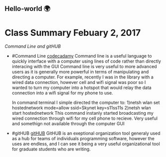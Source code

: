 ## Hello-world :earth_africa:


# Class Summary Febuary 2, 2017
*Command Line and gitHUB*

* #Command Line [codecadamy](http://codecademy.com)
  Command line is a useful language to quickly interface with a computer using lines of code rather than directly interacing with the GUI
  Command line is very useful to more advanced users as it is generally more powerful in terms of manipulating and directing a computer. 
  For example, recently I was in the library with a wired data connection, however cell and wifi signal was poor so I wanted to turn my 
  computer into a hotspot that would relay the data connection into a wifi signal for my phone to use. 
  
    In command terminal I simple directed the computer to: 1)netsh wlan set hostednetwork mode=allow ssid=Skynet key=s11ss11s
                                                           2)netsh wlan start hostednetwork
    This command instanly started broadcasting my wired connection through wifi for my cell phone to recieve. Very useful and somethign not     available through the computer GUI
    
* #gitHUB  [gitHUB](http://github.com)
    GitHUB is an exeptional organization tool generaly used as a hub for teams of individuals programming software, however the uses are       endless, and I can see it being a very useful organizational tool for graduate students who are writing. 
